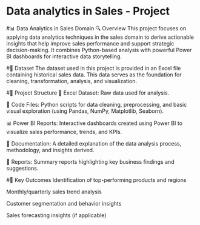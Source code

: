 # Data analytics in Sales - Project

#📊 Data Analytics in Sales Domain
🔍 Overview
This project focuses on applying data analytics techniques in the sales domain to derive actionable insights that help improve sales performance and support strategic decision-making. It combines Python-based analysis with powerful Power BI dashboards for interactive data storytelling.

#🧾 Dataset
The dataset used in this project is provided in an Excel file containing historical sales data. This data serves as the foundation for cleaning, transformation, analysis, and visualization.

#📁 Project Structure
📄 Excel Dataset: Raw data used for analysis.

🧠 Code Files: Python scripts for data cleaning, preprocessing, and basic visual exploration (using Pandas, NumPy, Matplotlib, Seaborn).

📊 Power BI Reports: Interactive dashboards created using Power BI to visualize sales performance, trends, and KPIs.

📑 Documentation: A detailed explanation of the data analysis process, methodology, and insights derived.

📌 Reports: Summary reports highlighting key business findings and suggestions.

#🚀 Key Outcomes
Identification of top-performing products and regions

Monthly/quarterly sales trend analysis

Customer segmentation and behavior insights

Sales forecasting insights (if applicable)
